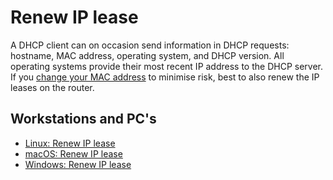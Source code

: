 # Renew IP lease 

A DHCP client can on occasion send information in DHCP requests: hostname, MAC address, operating system, and DHCP 
version. All operating systems provide their most recent IP address to the DHCP server. 
If you [change your MAC address](change-mac.md) to minimise risk, best to also renew the IP leases on the 
router.

## Workstations and PC's

* [Linux: Renew IP lease](blue-linux:docs/services/renew-lease)
* [macOS: Renew IP lease](blue-macos:docs/services/renew-lease)
* [Windows: Renew IP lease](blue-windows:docs/services/renew-lease)
